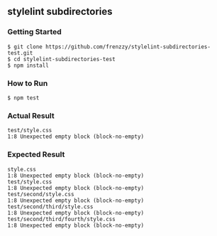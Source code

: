 ## stylelint subdirectories

### Getting Started

```shell
$ git clone https://github.com/frenzzy/stylelint-subdirectories-test.git
$ cd stylelint-subdirectories-test
$ npm install
```

### How to Run

```shell
$ npm test
```

### Actual Result

```shell
test/style.css
1:8 Unexpected empty block (block-no-empty)
```

### Expected Result

```shell
style.css
1:8 Unexpected empty block (block-no-empty)
test/style.css
1:8 Unexpected empty block (block-no-empty)
test/second/style.css
1:8 Unexpected empty block (block-no-empty)
test/second/third/style.css
1:8 Unexpected empty block (block-no-empty)
test/second/third/fourth/style.css
1:8 Unexpected empty block (block-no-empty)
```

